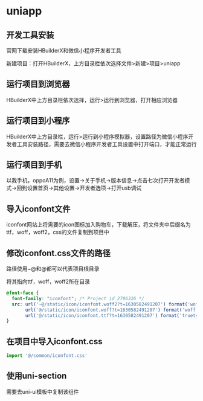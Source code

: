 # uniapp

## 开发工具安装

官网下载安装HBuilderX和微信小程序开发者工具

新建项目：打开HBuilderX，上方目录栏依次选择文件>新建>项目>uniapp

## 运行项目到浏览器

HBuilderX中上方目录栏依次选择，运行>运行到浏览器，打开相应浏览器

## 运行项目到小程序

HBuilderX中上方目录栏，运行>运行到小程序模拟器，设置路径为微信小程序开发者工具安装路径，需要去微信小程序开发者工具设置中打开端口，才能正常运行

## 运行项目到手机

以我手机，oppoA11为例，设置->关于手机->版本信息->点击七次打开开发者模式->回到设置首页->其他设置->开发者选项->打开usb调试

## 导入iconfont文件

iconfont网站上将需要的icon图标加入购物车，下载解压，将文件夹中后缀名为ttf，woff，woff2，css的文件复制到项目中

## 修改iconfont.css文件的路径

路径使用~@和@都可以代表项目根目录

将其指向ttf，woff，woff2所在目录

```css
@font-face {
  font-family: "iconfont"; /* Project id 2786326 */
  src: url('~@/static/icon/iconfont.woff2?t=1630582491207') format('woff2'),
       url('@/static/icon/iconfont.woff?t=1630582491207') format('woff'),
       url('@/static/icon/iconfont.ttf?t=1630582491207') format('truetype');
}
```

## 在项目中导入iconfont.css

```js
import '@/common/iconfont.css'
```

## 使用uni-section

需要去uni-ui模板中复制该组件
